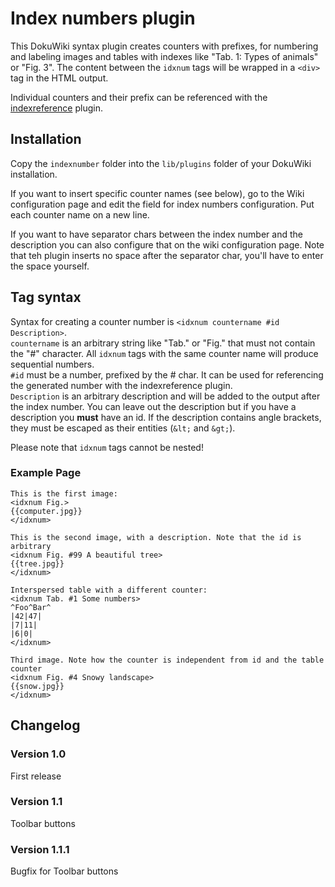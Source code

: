 # Index numbers plugin

This DokuWiki syntax plugin creates counters with prefixes, for numbering
and labeling images and tables with indexes like "Tab. 1: Types of animals"
or "Fig. 3". The content between the `idxnum` tags will be wrapped in a 
`<div>` tag in the HTML output.

Individual counters and their prefix can be referenced with the
[indexreference](https://github.com/gbirke/indexreference) plugin.

## Installation
Copy the `indexnumber` folder into the `lib/plugins` folder of your DokuWiki installation.

If you want to insert specific counter names (see below), go to the Wiki 
configuration page and edit the field for index numbers configuration. 
Put each counter name on a new line.

If you want to have separator chars between the index number and the description 
you can also configure that on the wiki configuration page. Note that teh plugin
inserts no space after the separator char, you'll have to enter the space yourself.

## Tag syntax
Syntax for creating a counter number is `<idxnum countername #id Description>`.  
`countername` is an arbitrary string like "Tab." or "Fig." that must not contain
the "#" character. All `idxnum` tags with the same counter name will produce sequential
numbers.  
`#id` must be a number, prefixed by the # char. It can be used for referencing 
the generated number with the indexreference plugin.  
`Description` is an arbitrary description and will be added to the output after
the index number. You can leave out the description but if you have a description 
you **must** have an id. If the description contains angle brackets, they must be 
escaped as their entities (`&lt;` and `&gt;`).

Please note that `idxnum` tags cannot be nested!

### Example Page

    This is the first image:
    <idxnum Fig.>
    {{computer.jpg}}
    </idxnum>

    This is the second image, with a description. Note that the id is arbitrary
    <idxnum Fig. #99 A beautiful tree>
    {{tree.jpg}}
    </idxnum>

    Interspersed table with a different counter:
    <idxnum Tab. #1 Some numbers>
    ^Foo^Bar^
    |42|47|
    |7|11|
    |6|0|
    </idxnum>

    Third image. Note how the counter is independent from id and the table counter
    <idxnum Fig. #4 Snowy landscape>
    {{snow.jpg}}
    </idxnum>

## Changelog

### Version 1.0
First release

### Version 1.1
Toolbar buttons

### Version 1.1.1
Bugfix for Toolbar buttons



